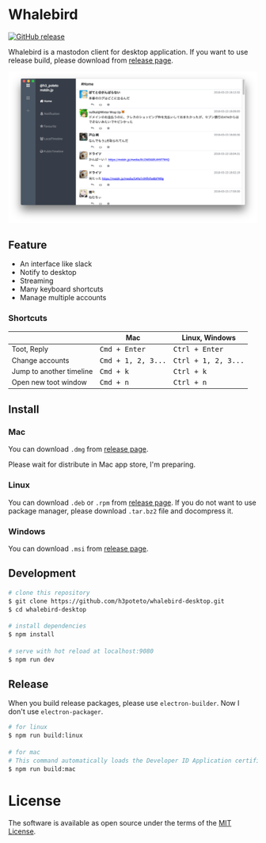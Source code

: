 # Whalebird
[![GitHub release](http://img.shields.io/github/release/h3poteto/whalebird-desktop.svg?style=flat-square)](https://github.com/h3poteto/whalebird-desktop/releases)

Whalebird is a mastodon client for desktop application. If you want to use release build, please download from [release page](https://github.com/h3poteto/whalebird-desktop/releases).

![demo](screenshot.png)

## Feature

- An interface like slack
- Notify to desktop
- Streaming
- Many keyboard shortcuts
- Manage multiple accounts

### Shortcuts

<table>
<thead>
<tr><th></th><th>Mac</th><th>Linux, Windows</th></tr>
</thead>
<tbody>
<tr><td> Toot, Reply                    </td><td>             <kbd>Cmd + Enter</kbd>         </td><td> <kbd>Ctrl + Enter</kbd>      </td></tr>
<tr><td> Change accounts                </td><td>             <kbd>Cmd + 1, 2, 3...</kbd>    </td><td> <kbd>Ctrl + 1, 2, 3...</kbd> </td></tr>
<tr><td> Jump to another timeline       </td><td>             <kbd>Cmd + k</kbd>             </td><td> <kbd>Ctrl + k</kbd>          </td></tr>
<tr><td> Open new toot window           </td><td>             <kbd>Cmd + n</kbd>             </td><td> <kbd>Ctrl + n</kbd>          </td></tr>
</tbody>
</table>

## Install
### Mac

You can download `.dmg` from [release page](https://github.com/h3poteto/whalebird-desktop/releases).

Please wait for distribute in Mac app store, I'm preparing.

### Linux

You can download `.deb` or `.rpm` from [release page](https://github.com/h3poteto/whalebird-desktop/releases).
If you do not want to use package manager, please download `.tar.bz2` file and docompress it.

### Windows

You can download `.msi` from [release page](https://github.com/h3poteto/whalebird-desktop/releases).

## Development

``` bash
# clone this repository
$ git clone https://github.com/h3poteto/whalebird-desktop.git
$ cd whalebird-desktop

# install dependencies
$ npm install

# serve with hot reload at localhost:9080
$ npm run dev
```

## Release

When you build release packages, please use `electron-builder`. Now I don't use `electron-packager`.

```bash
# for linux
$ npm run build:linux

# for mac
# This command automatically loads the Developer ID Application certificate from your keychain.
$ npm run build:mac
```

# License
The software is available as open source under the terms of the [MIT License](https://opensource.org/licenses/MIT).
